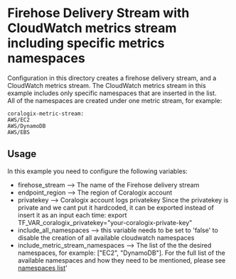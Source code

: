 # Firehose Delivery Stream with CloudWatch metrics stream including specific metrics namespaces 
Configuration in this directory creates a firehose delivery stream, and a CloudWatch metrics stream. 
The CloudWatch metrics stream in this example includes only specific namespaces that are inserted in the list.   
All of the namespaces are created under one metric stream, for example:
[](https://docs.aws.amazon.com/AmazonCloudWatch/latest/monitoring/CloudWatch-Metric-Streams.html)
```
coralogix-metric-stream:
AWS/EC2
AWS/DynamoDB
AWS/EBS
```

## Usage

In this example you need to configure the following variables:
* firehose_stream --> The name of the Firehose delivery stream
* endpoint_region --> The region of Coralogix account
* privatekey --> Coralogix account logs privatekey
Since the privatekey is private and we cant put it hardcoded, it can be exported instead of insert it as an input each time:
export TF_VAR_coralogix_privatekey="your-coralogix-private-key"
* include_all_namespaces --> this variable needs to be set to 'false' to disable the creation of all available cloudwatch namespaces
* include_metric_stream_namespaces --> The list of the the desired namespaces, for example: ["EC2", "DynamoDB"]. For the full list of the available namespaces and how they need to be mentioned, please see [namespaces list](https://docs.aws.amazon.com/AmazonCloudWatch/latest/monitoring/aws-services-cloudwatch-metrics.html)'